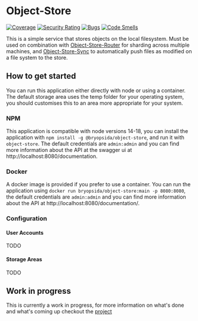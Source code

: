 # Object-Store
[![Coverage](https://sonarcloud.io/api/project_badges/measure?project=bryopsida_object-store&metric=coverage)](https://sonarcloud.io/summary/new_code?id=bryopsida_object-store) [![Security Rating](https://sonarcloud.io/api/project_badges/measure?project=bryopsida_object-store&metric=security_rating)](https://sonarcloud.io/summary/new_code?id=bryopsida_object-store) [![Bugs](https://sonarcloud.io/api/project_badges/measure?project=bryopsida_object-store&metric=bugs)](https://sonarcloud.io/summary/new_code?id=bryopsida_object-store) [![Code Smells](https://sonarcloud.io/api/project_badges/measure?project=bryopsida_object-store&metric=code_smells)](https://sonarcloud.io/summary/new_code?id=bryopsida_object-store)

This is a simple service that stores objects on the local filesystem. Must be used on combination with [Object-Store-Router](https://github.com/bryopsida/object-store-router) for sharding across multiple machines, and [Object-Store-Sync](https://github.com/bryopsida/object-store-sync) to automatically push files as modified on a file system to the store.

## How to get started
You can run this application either directly with node or using a container. The default storage area uses the temp folder for your operating system, you should customises this to an area more appropriate for your system.
### NPM
This application is compatible with node versions 14-18, you can install the application with `npm install -g @bryopsida/object-store`, and run it with `object-store`. The default credentials are `admin:admin` and you can find more information about the API at the swagger ui at http://localhost:8080/documentation.

### Docker
A docker image is provided if you prefer to use a container. You can run the application using `docker run bryopsida/object-store:main -p 8080:8080`, the default credentials are `admin:admin` and you can find more information about the API at http://localhost:8080/documentation/.

### Configuration
#### User Accounts
TODO
#### Storage Areas
TODO
## Work in progress
This is currently a work in progress, for more information on what's done and what's coming up checkout the [project](https://github.com/users/bryopsida/projects/2/views/2) 
